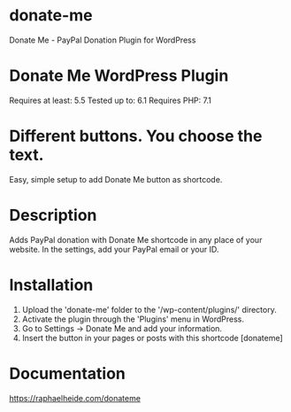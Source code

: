 # donate-me
Donate Me - PayPal Donation Plugin for WordPress
# Donate Me WordPress Plugin
Requires at least: 5.5
Tested up to: 6.1
Requires PHP: 7.1

# Different buttons. You choose the text.
<src img="https://raphaelheide.com/donate/donateex.png">

Easy, simple setup to add Donate Me button as shortcode.

# Description
Adds PayPal donation with Donate Me shortcode in any place of your website. In the settings, add your PayPal email or your ID. 

# Installation
1. Upload the \'donate-me\' folder  to the \'/wp-content/plugins/\' directory.
2. Activate the plugin through the \'Plugins\' menu in WordPress.
3. Go to Settings -> Donate Me and add your information.
4. Insert the button in your pages or posts with this shortcode
[donateme]

# Documentation
https://raphaelheide.com/donateme
